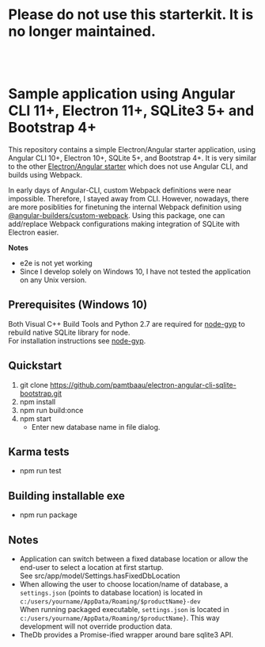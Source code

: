 # Please do not use this starterkit. It is no longer maintained.
<br />
<br />

# Sample application using Angular CLI 11+, Electron 11+, SQLite3 5+ and Bootstrap 4+

This repository contains a simple Electron/Angular starter application, using Angular CLI 10+, Electron 10+, SQLite 5+, and Bootstrap 4+. It is very similar to the other [Electron/Angular starter](https://github.com/pamtbaau/electron-angular-sqlite-bootstrap-webpack) which does not use Angular CLI, and builds using Webpack.

In early days of Angular-CLI, custom Webpack definitions were near impossible. Therefore, I stayed away from CLI. However, nowadays, there are more posiblities for finetuning the internal Webpack definition using [@angular-builders/custom-webpack](https://www.npmjs.com/package/@angular-builders/custom-webpack). Using this package, one can add/replace Webpack configurations making integration of SQLite with Electron easier.

**Notes**
- e2e is not yet working
- Since I develop solely on Windows 10, I have not tested the application on any Unix version.

## Prerequisites (Windows 10)
Both Visual C++ Build Tools and Python 2.7 are required for [node-gyp](https://github.com/nodejs/node-gyp) to rebuild native SQLite library for node.<br />
For installation instructions see [node-gyp](https://github.com/nodejs/node-gyp).

## Quickstart
 1. git clone https://github.com/pamtbaau/electron-angular-cli-sqlite-bootstrap.git
 1. npm install
 1. npm run build:once
 1. npm start
    - Enter new database name in file dialog.

## Karma tests
 - npm run test

## Building installable exe
 - npm run package

## Notes
- Application can switch between a fixed database location or allow the end-user to select a location at first startup.<br />
  See src/app/model/Settings.hasFixedDbLocation
- When allowing the user to choose location/name of database, a `settings.json` (points to database location) is located in `c:/users/yourname/AppData/Roaming/$productName}-dev`<br />
When running packaged executable, `settings.json` is located in `c:/users/yourname/AppData/Roaming/$productName}`. This way development will not override production data.
- TheDb provides a Promise-ified wrapper around bare sqlite3 API.
